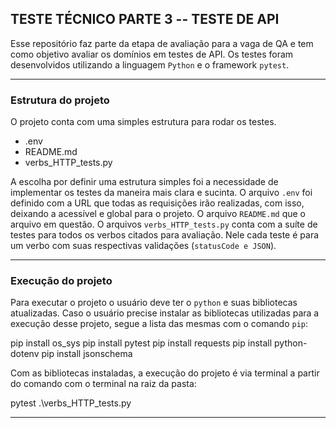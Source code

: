 ## TESTE TÉCNICO PARTE 3 -- TESTE DE API

Esse repositório faz parte da etapa de avaliação para a vaga de QA e tem como objetivo avaliar os domínios em testes de API.
Os testes foram desenvolvidos utilizando a linguagem ```Python``` e o framework ```pytest```.

---

### Estrutura do projeto

O projeto conta com uma simples estrutura para rodar os testes.
- .env
- README.md
- verbs_HTTP_tests.py

A escolha por definir uma estrutura simples foi a necessidade de implementar os testes da maneira mais clara e sucinta.
O arquivo ```.env``` foi definido com a URL que todas as requisições irão realizadas, com isso, deixando a acessível e global para o projeto.
O arquivo ```README.md``` que o arquivo em questão.
O arquivos ```verbs_HTTP_tests.py``` conta com a suíte de testes para todos os verbos citados para avaliação. Nele cada teste é para um verbo com suas respectivas validações (```statusCode e JSON```).

---

### Execução do projeto

Para executar o projeto o usuário deve ter o ```python``` e suas bibliotecas atualizadas. Caso o usuário precise instalar as bibliotecas utilizadas para a execução desse projeto, segue a lista das mesmas com o comando ```pip```:

pip install os_sys
pip install pytest
pip install requests
pip install python-dotenv
pip install jsonschema

Com as bibliotecas instaladas, a execução do projeto é via terminal a partir do comando com o terminal na raiz da pasta:

pytest .\verbs_HTTP_tests.py

---
